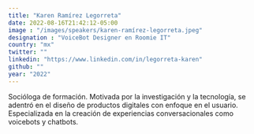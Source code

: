 ```yaml
---
title: "Karen Ramírez Legorreta"
date: 2022-08-16T21:42:12-05:00
image : "/images/speakers/karen-ramírez-legorreta.jpeg"
designation : "VoiceBot Designer en Roomie IT"
country: "mx"
twitter: ""
linkedin: "https://www.linkedin.com/in/legorreta-karen"
github: ""
year: "2022"
---
```


Socióloga de formación. Motivada por la investigación y la tecnología, se adentró en el diseño de productos digitales con enfoque en el usuario. Especializada en la creación de experiencias conversacionales como voicebots y chatbots.

